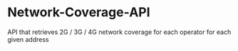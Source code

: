 # Network-Coverage-API
 API that retrieves 2G / 3G / 4G network coverage for each operator for each given address
